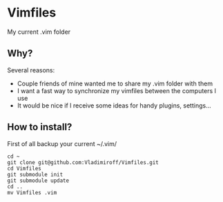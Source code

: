 # Vimfiles

My current .vim folder

## Why?

Several reasons:

* Couple friends of mine wanted me to share my .vim folder with them
* I want a fast way to synchronize my vimfiles between the computers I use
* It would be nice if I receive some ideas for handy plugins, settings...

## How to install?

First of all backup your current ~/.vim/


    cd ~
    git clone git@github.com:Vladimiroff/Vimfiles.git
    cd Vimfiles
    git submodule init
    git submodule update
    cd ..
    mv Vimfiles .vim
